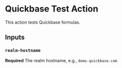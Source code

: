 # Quickbase Test Action

This action tests Quickbase formulas.

## Inputs

### `realm-hostname`

**Required** The realm hostname, e.g., `demo.quickbase.com`
